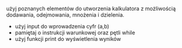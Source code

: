 użyj poznanych elementów do utworzenia kalkulatora z możliwością dodawania, odejmowania, mnożenia i dzielenia.

- użyj input do wprowadzenia cyfr (a,b)
- pamiętaj o instrukcji warunkowej oraz pętli while
- użyj funkcji print do wyświetlenia wyników